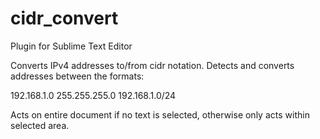 # cidr_convert
Plugin for Sublime Text Editor

Converts IPv4 addresses to/from cidr notation. Detects and converts addresses between the formats:

192.168.1.0 255.255.255.0
192.168.1.0/24

Acts on entire document if no text is selected, otherwise only acts within selected area.
